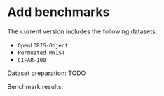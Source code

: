 # Add benchmarks 
The current version includes the following datasets:
* `OpenLORIS-Object`
* `Permuated MNIST`
* `CIFAR-100`

Dataset preparation:
TODO

Benchmark results:

